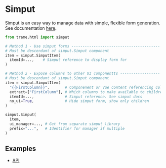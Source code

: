 # Simput 
Simput is an easy way to manage data with simple, flexible form generation. See documentation [here](https://github.com/Kitware/py-simput).

```python
from trame.html import simput

# Method 1 - Use simput forms ----------------------------------------
# Must be descendant of simput.Simput component
item = simput.SimputItem(
  itemId=...,    # Simput reference to display form for
)

# Method 2 - Expose columns to other UI componentts ------------------
# Must be descendant of simput.Simput component
item = simput.SimputItem(        
  "{{FirstColumn}}",       # Componenent or Vue content referencing columns
  extract=["FirstColumn"], # Which columns to make available to children
  itemId=...,              # Simput reference. See simput docs 
  no_ui=True,              # Hide simput form, show only children
)

simput.Simput(
  item,
  ui_manager=..., # Get from separate simput library 
  prefix="...",   # Identifier for manager if multiple 
)
```

## Examples

- [API](https://trame.readthedocs.io/en/latest/trame.html.simput.html)
